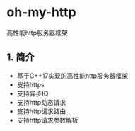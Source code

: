 # oh-my-http
高性能http服务器框架

## 1. 简介
- 基于C++17实现的高性能http服务器框架
- 支持https
- 支持异步IO
- 支持http动态请求
- 支持http请求路由
- 支持http请求参数解析